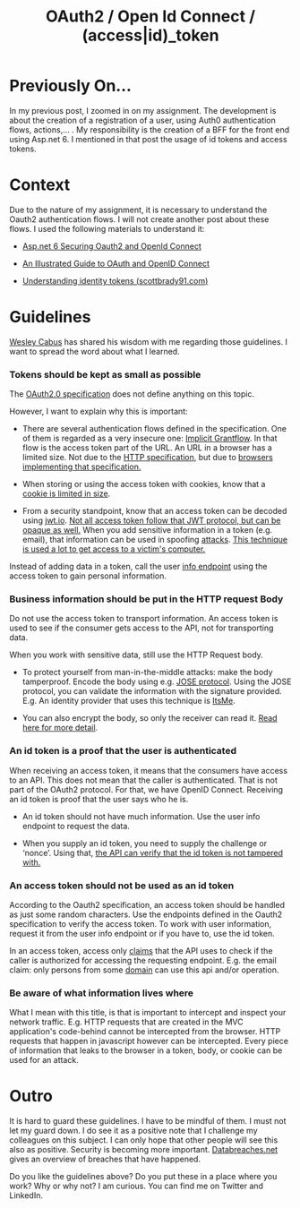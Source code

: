 ﻿---
title: "OAuth2 / Open Id Connect / (access|id)_token"
datePublished: Sun Feb 05 2023 10:26:59 GMT+0000 (Coordinated Universal Time)
cuid: cldr8pa53000009mq2e6zdqxn
slug: oauth2-open-id-connect-accessidtoken
cover: ./2023-02-05-oauth2-open-id-connect-accessid_token.cover.jpeg
tags: security, dotnet, oauth2, openid-connect, access-token

---

# Previously On…

In my previous post, I zoomed in on my assignment. The development is about the creation of a registration of a user, using Auth0 authentication flows, actions,... . My responsibility is the creation of a BFF for the front end using Asp.net 6. I mentioned in that post the usage of id tokens and access tokens.

# Context

Due to the nature of my assignment, it is necessary to understand the Oauth2 authentication flows. I will not create another post about these flows. I used the following materials to understand it:

* [Asp.net 6 Securing Oauth2 and OpenId Connect](https://app.pluralsight.com/library/courses/asp-dot-net-core-6-securing-oauth-2-openid-connect/table-of-contents)
    
* [An Illustrated Guide to OAuth and OpenID Connect](https://www.youtube.com/watch?v=t18YB3xDfXI)
    
* [Understanding identity tokens (](https://www.scottbrady91.com/openid-connect/identity-tokens)[scottbrady91.com](http://scottbrady91.com)[)](https://www.scottbrady91.com/openid-connect/identity-tokens)
    

# Guidelines

[Wesley Cabus](https://wesleycabus.be/) has shared his wisdom with me regarding those guidelines. I want to spread the word about what I learned.

### Tokens should be kept as small as possible

The [OAuth2.0 specification](https://www.ietf.org/rfc/rfc6749.txt) does not define anything on this topic.

However, I want to explain why this is important:

* There are several authentication flows defined in the specification. One of them is regarded as a very insecure one: [Implicit Grantflow](https://learn.microsoft.com/en-us/azure/active-directory/develop/v2-oauth2-implicit-grant-flow). In that flow is the access token part of the URL. An URL in a browser has a limited size. Not due to the [HTTP specification](https://www.ietf.org/rfc/rfc2616.txt), but due to [browsers implementing that specification.](https://www.ietf.org/rfc/rfc2616.txt)
    
* When storing or using the access token with cookies, know that a [cookie is limited in size](https://stackoverflow.com/questions/640938/what-is-the-maximum-size-of-a-web-browsers-cookies-key).
    
* From a security standpoint, know that an access token can be decoded using [jwt.io](http://jwt.io). [Not all access token follow that JWT protocol, but can be opaque as well.](https://medium.com/@piyumimdasanayaka/json-web-token-jwt-vs-opaque-token-984791a3e715) When you add sensitive information in a token (e.g. email), that information can be used in spoofing [attacks](https://www.rapid7.com/fundamentals/spoofing-attacks/). [This technique is used a lot to get access to a victim's computer.](https://www.ncsc.gov.uk/information/how-cyber-attacks-work#:~:text=Un%2Dtargeted%20cyber%20attacks&text=phishing%20%2D%20sending%20emails%20to%20large,order%20to%20exploit%20visiting%20users)
    

Instead of adding data in a token, call the user [info endpoint](https://learn.microsoft.com/en-us/azure/active-directory/develop/userinfo) using the access token to gain personal information.

### Business information should be put in the HTTP request Body

Do not use the access token to transport information. An access token is used to see if the consumer gets access to the API, not for transporting data.

When you work with sensitive data, still use the HTTP Request body.

* To protect yourself from man-in-the-middle attacks: make the body tamperproof. Encode the body using e.g. [JOSE protocol](https://jose.readthedocs.io/en/latest/). Using the JOSE protocol, you can validate the information with the signature provided. E.g. An identity provider that uses this technique is [ItsMe](https://belgianmobileid.github.io/doc/JOSE/).
    
* You can also encrypt the body, so only the receiver can read it. [Read here for more detail](https://karatejb.blogspot.com/2020/02/aspnet-core-encrypt-and-decrypt-request.html).
    

### An id token is a proof that the user is authenticated

When receiving an access token, it means that the consumers have access to an API. This does not mean that the caller is authenticated. That is not part of the OAuth2 protocol. For that, we have OpenID Connect. Receiving an id token is proof that the user says who he is.

* An id token should not have much information. Use the user info endpoint to request the data.
    
* When you supply an id token, you need to supply the challenge or ‘nonce’. Using that, [the API can verify that the id token is not tampered with.](https://curity.io/resources/learn/validating-an-id-token/)
    

### An access token should not be used as an id token

According to the Oauth2 specification, an access token should be handled as just some random characters. Use the endpoints defined in the Oauth2 specification to verify the access token. To work with user information, request it from the user info endpoint or if you have to, use the id token.

In an access token, access only [claims](https://auth0.com/docs/get-started/apis/scopes/openid-connect-scopes#:~:text=OpenID%20Connect%20(OIDC)%20scopes%20are,user%20attributes%20the%20application%20needs.) that the API uses to check if the caller is authorized for accessing the requesting endpoint. E.g. the email claim: only persons from some [domain](http://axa.be) can use this api and/or operation.

### Be aware of what information lives where

What I mean with this title, is that is important to intercept and inspect your network traffic. E.g. HTTP requests that are created in the MVC application's code-behind cannot be intercepted from the browser. HTTP requests that happen in javascript however can be intercepted. Every piece of information that leaks to the browser in a token, body, or cookie can be used for an attack.

# Outro

It is hard to guard these guidelines. I have to be mindful of them. I must not let my guard down. I do see it as a positive note that I challenge my colleagues on this subject. I can only hope that other people will see this also as positive. Security is becoming more important. [Databreaches.net](https://www.databreaches.net/) gives an overview of breaches that have happened.

Do you like the guidelines above? Do you put these in a place where you work? Why or why not? I am curious. You can find me on Twitter and LinkedIn.
